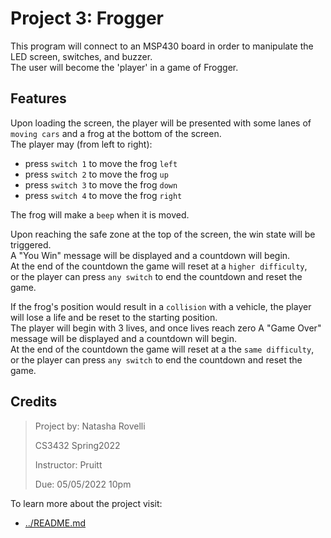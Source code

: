 Project 3: Frogger
====================

This program will connect to an MSP430 board in order to manipulate the LED screen, switches, and buzzer.
<br>The user will become the 'player' in a game of Frogger. 

## Features

Upon loading the screen, the player will be presented with some lanes of `moving cars` and a frog at the bottom of the screen. 
<br>The player may (from left to right): 
- press `switch 1` to move the frog `left` 
- press `switch 2` to move the frog `up`
- press `switch 3` to move the frog `down`
- press `switch 4` to move the frog `right`

The frog will make a `beep` when it is moved. 

Upon reaching the safe zone at the top of the screen, the win state will be triggered. 
<br>A "You Win" message will be displayed and a countdown will begin. 
<br>At the end of the countdown the game will reset at a `higher difficulty`, 
<br>or the player can press `any switch` to end the countdown and reset the game. 

If the frog's position would result in a `collision` with a vehicle, the player will lose a life and be reset to the starting position. <br>
The player will begin with 3 lives, and once lives reach zero A "Game Over" message will be displayed and a countdown will begin. 
<br>At the end of the countdown the game will reset at a the `same difficulty`, 
<br>or the player can press `any switch` to end the countdown and reset the game. 

## Credits

>Project by: Natasha Rovelli
>
>CS3432 Spring2022
>
>Instructor: Pruitt 
>
>Due: 05/05/2022 10pm
>


To learn more about the project visit: 
 - [../README.md](../README.md)
